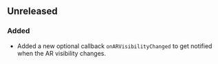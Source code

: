## Unreleased

### Added

- Added a new optional callback `onARVisibilityChanged` to get notified when the AR visibility
  changes.
